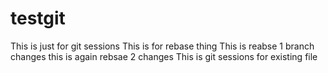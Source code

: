 # testgit
This is just for git sessions
This is for rebase thing
This is reabse 1 branch changes
this is again rebsae 2 changes
This is git sessions for existing file
